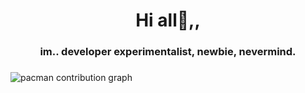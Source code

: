 <h1 align="center">Hi all👋,,</h1>
<h3 align="center">im.. developer experimentalist, newbie, nevermind.</h3>

###

<picture>
  <img alt="pacman contribution graph" src="https://i.pinimg.com/originals/c8/bf/00/c8bf00c789b91b1e0376504b902e6e2c.gif">
</picture>

###
